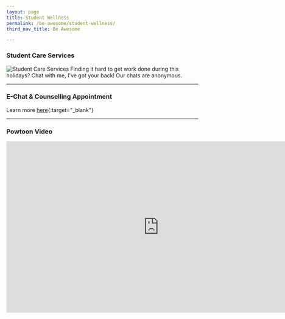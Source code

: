 ```yaml
---
layout: page
title: Student Wellness
permalink: /be-awesome/student-wellness/
third_nav_title: Be Awesome

---
```

### Student Care Services ###
![Student Care Services]({{site.baseurl}}/images/BeAwesome-WYSA_App.png)
Finding it hard to get work done during this holidays? 
Chat with me, I've got your back!
Our chats are anonymous.

---
### E-Chat & Counselling Appointment ###
Learn more [here](https://calendly.com/booktpcs){:target="_blank"}

---
### Powtoon Video ###
<iframe width="800" height="450" src="https://www.powtoon.com/embed/eCItNxp5wAk/" frameborder="0" allowfullscreen target="_blank"></iframe>

